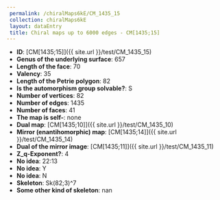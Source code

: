 ```yaml
--- 
 permalink: /chiralMaps6kE/CM_1435_15 
 collection: chiralMaps6kE
 layout: dataEntry
 title: Chiral maps up to 6000 edges - CM[1435;15]
---
```


- **ID**: [CM[1435;15]]({{ site.url }}/test/CM_1435_15)
- **Genus of the underlying surface**: 657
- **Length of the face**: 70
- **Valency**: 35
- **Length of the Petrie polygon**: 82
- **Is the automorphism group solvable?**: S
- **Number of vertices**: 82
- **Number of edges**: 1435
- **Number of faces**: 41
- **The map is self-**: none
- **Dual map**: [CM[1435;10]]({{ site.url }}/test/CM_1435_10)
- **Mirror (enantihomorphic) map**: [CM[1435;14]]({{ site.url }}/test/CM_1435_14)
- **Dual of the mirror image**: [CM[1435;11]]({{ site.url }}/test/CM_1435_11)
- **Z_q-Exponent?**: 4
- **No idea**:  22:13
- **No idea**: Y
- **No idea**: N
- **Skeleton**: Sk(82;3)^7
- **Some other kind of skeleton**: nan
